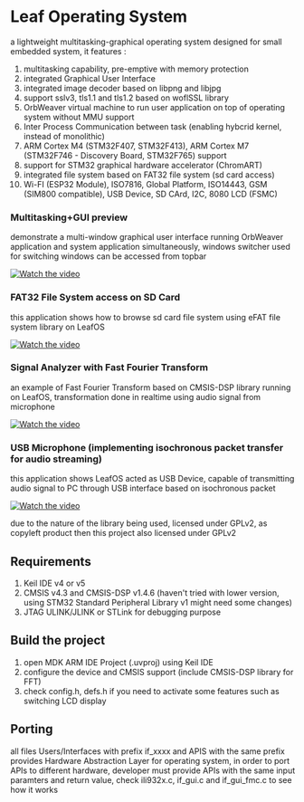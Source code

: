 # Leaf Operating System

a lightweight multitasking-graphical operating system designed for small embedded system, it features :

1. multitasking capability, pre-emptive with memory protection
2. integrated Graphical User Interface
3. integrated image decoder based on libpng and libjpg
4. support sslv3, tls1.1 and tls1.2 based on woflSSL library
5. OrbWeaver virtual machine to run user application on top of operating system without MMU support
6. Inter Process Communication between task (enabling hybcrid kernel, instead of monolithic)
7. ARM Cortex M4 (STM32F407, STM32F413), ARM Cortex M7 (STM32F746 - Discovery Board, STM32F765) support
8. support for STM32 graphical hardware accelerator (ChromART)
9. integrated file system based on FAT32 file system (sd card access)
10. Wi-FI (ESP32 Module), ISO7816, Global Platform, ISO14443, GSM (SIM800 compatible), USB Device, SD CArd, I2C, 8080 LCD (FSMC)

### Multitasking+GUI preview

demonstrate a multi-window graphical user interface running OrbWeaver application and system application simultaneously, windows switcher used for switching windows can be accessed from topbar

[![Watch the video](https://img.youtube.com/vi/jQXdla5kHUI/hqdefault.jpg)](https://www.youtube.com/embed/jQXdla5kHUI)

### FAT32 File System access on SD Card

this application shows how to browse sd card file system using eFAT file system library on LeafOS

[![Watch the video](https://img.youtube.com/vi/PyfjOimzPGQ/hqdefault.jpg)](https://www.youtube.com/embed/PyfjOimzPGQ)

### Signal Analyzer with Fast Fourier Transform 

an example of Fast Fourier Transform based on CMSIS-DSP library running on LeafOS, transformation done in realtime using audio signal from microphone

[![Watch the video](https://img.youtube.com/vi/O3enWRYGT20/hqdefault.jpg)](https://www.youtube.com/embed/O3enWRYGT20)

### USB Microphone (implementing isochronous packet transfer for audio streaming)

this application shows LeafOS acted as USB Device, capable of transmitting audio signal to PC through USB interface based on isochronous packet

[![Watch the video](https://img.youtube.com/vi/GIT_wHkBR8U/hqdefault.jpg)](https://www.youtube.com/embed/GIT_wHkBR8U)

due to the nature of the library being used, licensed under GPLv2, as copyleft product then this project also licensed under GPLv2

## Requirements

1. Keil IDE v4 or v5
2. CMSIS v4.3 and CMSIS-DSP v1.4.6 (haven't tried with lower version, using STM32 Standard Peripheral Library v1 might need some changes)
3. JTAG ULINK/JLINK or STLink for debugging purpose


## Build the project

1. open MDK ARM IDE Project (.uvproj) using Keil IDE
2. configure the device and CMSIS support (include CMSIS-DSP library for FFT)
3. check config.h, defs.h if you need to activate some features such as switching LCD display

## Porting

all files Users/Interfaces with prefix if_xxxx and APIS with the same prefix provides Hardware Abstraction Layer for operating system, in order to port APIs to different hardware, developer must provide APIs with the same input paramters and return value, check ili932x.c, if_gui.c and if_gui_fmc.c to see how it works  


